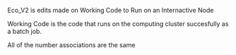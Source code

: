 Eco_V2 is edits made on Working Code to Run on an Internactive Node

Working Code is the code that runs on the computing cluster succesfully as a batch job. 

All of the number associations are the same
